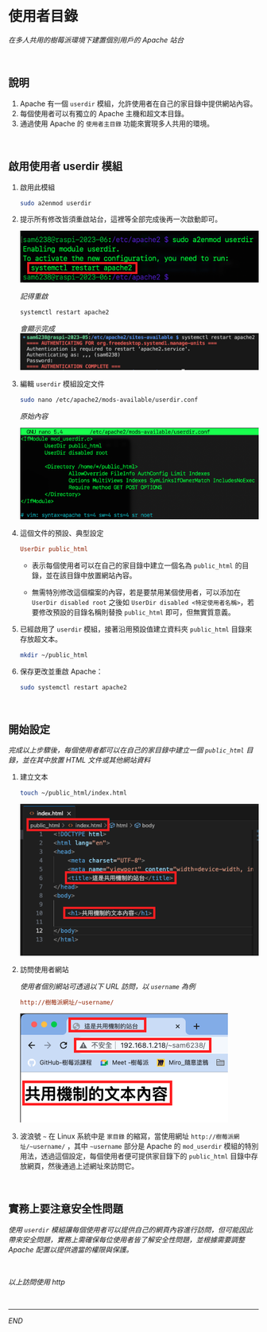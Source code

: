# 使用者目錄

_在多人共用的樹莓派環境下建置個別用戶的 Apache 站台_

<br>

## 說明

1. Apache 有一個 `userdir` 模組，允許使用者在自己的家目錄中提供網站內容。
2. 每個使用者可以有獨立的 Apache 主機和超文本目錄。
3. 通過使用 Apache 的 `使用者主目錄` 功能來實現多人共用的環境。

<br>

## 啟用使用者 userdir 模組

1. 啟用此模組
   
   ```bash
   sudo a2enmod userdir
   ```

2. 提示所有修改皆須重啟站台，這裡等全部完成後再一次啟動即可。

   ![](images/img_13.png)

   _記得重啟_
   ```bash
   systemctl restart apache2
   ```
   _會顯示完成_
   ![](images/img_93.png)

3. 編輯 `userdir` 模組設定文件

   ```bash
   sudo nano /etc/apache2/mods-available/userdir.conf
   ```

   _原始內容_

   ![](images/img_14.png)


4. 這個文件的預設、典型設定

   ```ini
   UserDir public_html
   ```

   - 表示每個使用者可以在自己的家目錄中建立一個名為 `public_html` 的目錄，並在該目錄中放置網站內容。
   
   
   - 無需特別修改這個檔案的內容，若是要禁用某個使用者，可以添加在 `UserDir disabled root` 之後如 `UserDir disabled <特定使用者名稱>`，若要修改預設的目錄名稱則替換 `public_html` 即可，但無實質意義。


5. 已經啟用了 `userdir` 模組，接著沿用預設值建立資料夾 `public_html` 目錄來存放超文本。

   ```bash
   mkdir ~/public_html
   ```

6. 保存更改並重啟 Apache：

   ```bash
   sudo systemctl restart apache2
   ```

<br>

## 開始設定

_完成以上步驟後，每個使用者都可以在自己的家目錄中建立一個 `public_html` 目錄，並在其中放置 HTML 文件或其他網站資料_

1. 建立文本

   ```bash
   touch ~/public_html/index.html
   ```

   ![](images/img_15.png)



2. 訪問使用者網站

   _使用者個別網站可透過以下 URL 訪問，以 `username` 為例_

   ```ini
   http://樹莓派網址/~username/
   ```

   ![](images/img_16.png)

3. 波浪號 `~` 在 Linux 系統中是 `家目錄` 的縮寫，當使用網址 `http://樹莓派網址/~username/` ，其中 `~username` 部分是 Apache 的 `mod_userdir` 模組的特別用法，透過這個設定，每個使用者便可提供家目錄下的 `public_html` 目錄中存放網頁，然後通過上述網址來訪問它。

<br>

## 實務上要注意安全性問題

_使用 `userdir` 模組讓每個使用者可以提供自己的網頁內容進行訪問，但可能因此帶來安全問題，實務上需確保每位使用者皆了解安全性問題，並根據需要調整 Apache 配置以提供適當的權限與保護。_

<br>

_以上訪問使用 http_

<br>

---

_END_
